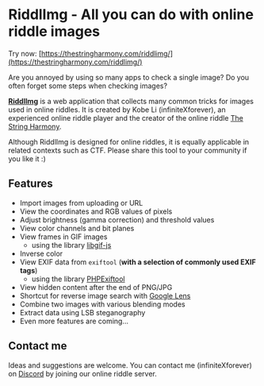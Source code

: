 # RiddlImg - All you can do with online riddle images

Try now: [https://thestringharmony.com/riddlimg/](https://thestringharmony.com/riddlimg/)

Are you annoyed by using so many apps to check a single image?
Do you often forget some steps when checking images?

[**RiddlImg**](https://thestringharmony.com/riddlimg/) is a web application that collects many
common tricks for images used in online riddles. It is created by Kobe Li (infiniteXforever),
an experienced online riddle player and the creator of the online riddle
[The String Harmony](https://thestringharmony.com/).

Although RiddlImg is designed for online riddles, it is equally applicable in related contexts
such as CTF. Please share this tool to your community if you like it :)

## Features

* Import images from uploading or URL
* View the coordinates and RGB values of pixels
* Adjust brightness (gamma correction) and threshold values
* View color channels and bit planes
* View frames in GIF images
	- using the library [libgif-js](https://github.com/buzzfeed/libgif-js)
* Inverse color
* View EXIF data from `exiftool` (**with a selection of commonly used EXIF tags**)
	- using the library [PHPExiftool](https://github.com/alchemy-fr/PHPExiftool)
* View hidden content after the end of PNG/JPG
* Shortcut for reverse image search with [Google Lens](https://images.google.com)
* Combine two images with various blending modes
* Extract data using LSB steganography
* Even more features are coming...

## Contact me

Ideas and suggestions are welcome. You can contact me (infiniteXforever) on
[Discord](https://discord.gg/q8pYdR73T8) by joining our online riddle server.
